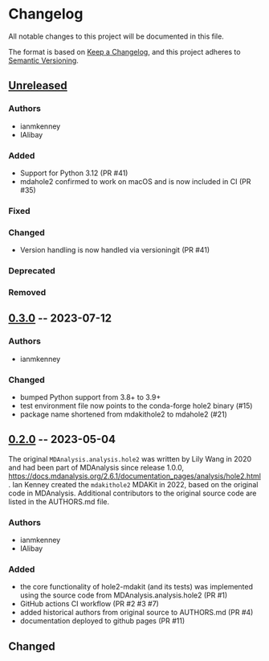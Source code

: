 # Changelog
All notable changes to this project will be documented in this file.

The format is based on [Keep a Changelog](https://keepachangelog.com/en/1.0.0/),
and this project adheres to [Semantic Versioning](https://semver.org/spec/v2.0.0.html).

<!--
The rules for this file:
  * entries are sorted newest-first.
  * summarize sets of changes - don't reproduce every git log comment here.
  * don't ever delete anything.
  * keep the format consistent:
    * do not use tabs but use spaces for formatting
    * 79 char width
    * YYYY-MM-DD date format (following ISO 8601)
  * accompany each entry with github issue/PR number (Issue #xyz)
-->

## [Unreleased]

### Authors
<!-- GitHub usernames of contributors to this release -->
- ianmkenney
- IAlibay

### Added
- Support for Python 3.12 (PR #41)
- mdahole2 confirmed to work on macOS and is now included in CI (PR #35)
<!-- New added features -->

### Fixed
<!-- Bug fixes -->

### Changed
- Version handling is now handled via versioningit (PR #41)

### Deprecated
<!-- Soon-to-be removed features -->

### Removed
<!-- Removed features -->

## [0.3.0] -- 2023-07-12

### Authors
- ianmkenney

### Changed
- bumped Python support from 3.8+ to 3.9+
- test environment file now points to the conda-forge hole2 binary (#15)
- package name shortened from mdakithole2 to mdahole2 (#21)

## [0.2.0] -- 2023-05-04

The original `MDAnalysis.analysis.hole2` was written by Lily Wang in 2020 and
had been part of MDAnalysis since release 1.0.0,
https://docs.mdanalysis.org/2.6.1/documentation_pages/analysis/hole2.html.
Ian Kenney created the `mdakithole2` MDAKit in 2022, based on the original code
in MDAnalysis. Additional contributors to the original source code are listed
in the AUTHORS.md file.

### Authors
- ianmkenney
- IAlibay

### Added
- the core functionality of hole2-mdakit (and its tests) was implemented
  using the source code from MDAnalysis.analysis.hole2 (PR #1)
- GitHub actions CI workflow (PR #2 #3 #7)
- added historical authors from original source to AUTHORS.md (PR #4)
- documentation deployed to github pages (PR #11)

## Changed

[Unreleased]: https://github.com/MDAnalysis/hole2-mdakit/compare/0.3.0...HEAD
[0.3.0]: https://github.com/MDAnalysis/hole2-mdakit/compare/0.2.0...0.3.0
[0.2.0]: https://github.com/MDAnalysis/hole2-mdakit/releases/tag/0.2.0

